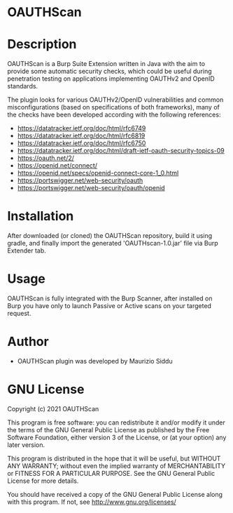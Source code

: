 OAUTHScan
===================

# Description
OAUTHScan is a Burp Suite Extension written in Java with the aim to provide some automatic security checks, which could be useful during penetration testing on applications implementing OAUTHv2 and OpenID standards.

The plugin looks for various OAUTHv2/OpenID vulnerabilities and common misconfigurations (based on specifications of both frameworks), many of the checks have been developed according with the following references:

  * https://datatracker.ietf.org/doc/html/rfc6749
  * https://datatracker.ietf.org/doc/html/rfc6819
  * https://datatracker.ietf.org/doc/html/rfc6750
  * https://datatracker.ietf.org/doc/html/draft-ietf-oauth-security-topics-09
  * https://oauth.net/2/
  * https://openid.net/connect/
  * https://openid.net/specs/openid-connect-core-1_0.html
  * https://portswigger.net/web-security/oauth
  * https://portswigger.net/web-security/oauth/openid


# Installation
After downloaded (or cloned) the OAUTHScan repository, build it using gradle, and finally import the generated 'OAUTHscan-1.0.jar' file via Burp Extender tab.



# Usage
OAUTHScan is fully integrated with the Burp Scanner, after installed on Burp you have only to launch Passive or Active scans on your targeted request.


# Author
- OAUTHScan plugin was developed by Maurizio Siddu


# GNU License
Copyright (c) 2021 OAUTHScan

This program is free software: you can redistribute it and/or modify
it under the terms of the GNU General Public License as published by
the Free Software Foundation, either version 3 of the License, or
(at your option) any later version.

This program is distributed in the hope that it will be useful,
but WITHOUT ANY WARRANTY; without even the implied warranty of
MERCHANTABILITY or FITNESS FOR A PARTICULAR PURPOSE. See the
GNU General Public License for more details.

You should have received a copy of the GNU General Public License
along with this program.  If not, see <http://www.gnu.org/licenses/>
